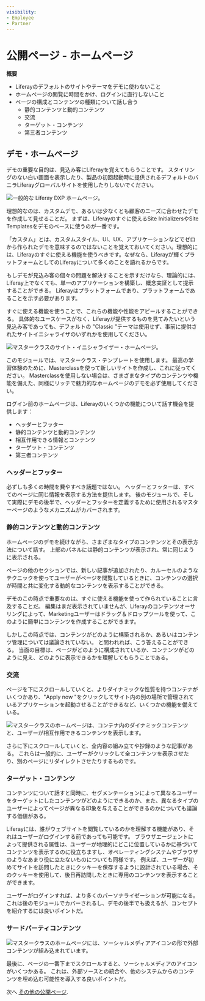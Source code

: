 ```yaml
---
visibility:
- Employee
- Partner
---
```

# 公開ページ - ホームページ

**概要**

* Liferayのデフォルトのサイトやテーマをデモに使わないこと
* ホームページの閲覧に時間をかけ、ログインに直行しないこと
* ページの構成とコンテンツの種類について話し合う
  * 静的コンテンツと動的コンテンツ
  * 交流
  * ターゲット・コンテンツ
  * 第三者コンテンツ

## デモ・ホームページ

デモの重要な目的は、見込み客にLiferayを覚えてもらうことです。 スタイリングのない白い画面を表示したり、製品の初回起動時に提供されるデフォルトのバニラLiferayグローバルサイトを使用したりしないでください。

![一般的な Liferay DXP ホームページ。](./demo-home-page/images/01.png)

理想的なのは、カスタムデモ、あるいは少なくとも顧客のニーズに合わせたデモを作成して見せることだ。 まずは、Liferayのすぐに使えるSite InitializersやSite Templatesをデモのベースに使うのが一番です。

「カスタム」とは、カスタムスタイル、UI、UX、アプリケーションなどでゼロから作られたデモを意味するのではないことを覚えておいてください。理想的には、Liferayのすぐに使える機能を使うべきです。なぜなら、Liferayが輝くプラットフォームとしてのLiferayについて多くのことを語れるからです。

もしデモが見込み客の個々の問題を解決することを示すだけなら、理論的には、Liferay上でなくても、単一のアプリケーションを構築し、概念実証として提示することができる。 Liferayはプラットフォームであり、プラットフォームであることを示す必要があります。

すぐに使える機能を使うことで、これらの機能や性能をアピールすることができる。 具体的なユースケースがなく、Liferayが提供するものを見てみたいという見込み客であっても、デフォルトの "Classic "テーマは使用せず、事前に提供されたサイトイニシャライザのいずれかを使用してください。

![マスタークラスのサイト・イニシャライザー・ホームページ。](./demo-home-page/images/02.png)

このモジュールでは、マスタークラス・テンプレートを使用します。 最高の学習体験のために、Masterclassを使って新しいサイトを作成し、これに従ってください。 Masterclassを使用しない場合は、さまざまなタイプのコンテンツや機能を備えた、同様にリッチで魅力的なホームページのデモを必ず使用してください。

ログイン前のホームページは、Liferayのいくつかの機能について話す機会を提供します：

* ヘッダーとフッター
* 静的コンテンツと動的コンテンツ
* 相互作用できる情報とコンテンツ
* ターゲット・コンテンツ
* 第三者コンテンツ

### ヘッダーとフッター

必ずしも多くの時間を費やすべき話題ではない。 ヘッダーとフッターは、すべてのページに同じ情報を表示する方法を提供します。 後のモジュールで、そして実際にデモの後半で、ヘッダーとフッターを定義するために使用されるマスターページのようなメカニズムがカバーされます。

### 静的コンテンツと動的コンテンツ

ホームページのデモを続けながら、さまざまなタイプのコンテンツとその表示方法について話す。 上部のパネルには静的コンテンツが表示され、常に同じように表示される。

ページの他のセクションでは、新しい記事が追加されたり、カルーセルのようなテクニックを使ってユーザーがページを閲覧しているときに、コンテンツの選択が時間と共に変化する動的なコンテンツを表示することができる。

デモのこの時点で重要なのは、すぐに使える機能を使って作られていることに言及することだ。 編集はまだ表示されていませんが、Liferayのコンテンツオーサリングによって、Marketingユーザーはドラッグ＆ドロップツールを使って、このように簡単にコンテンツを作成することができます。

しかしこの時点では、コンテンツがどのように構築されるか、あるいはコンテンツ管理については議論されていない。 と問われれば、こう答えることができる。 当面の目標は、ページがどのように構成されているか、コンテンツがどのように見え、どのように表示できるかを理解してもらうことである。

### 交流

ページを下にスクロールしていくと、よりダイナミックな性質を持つコンテナがいくつかあり、"Apply now "をクリックしてサイト内の別の場所で管理されているアプリケーションを起動させることができるなど、いくつかの機能を備えている。

![マスタークラスのホームページは、コンテナ内のダイナミックコンテンツと、ユーザーが相互作用できるコンテンツを表示します。](./demo-home-page/images/03.png)

さらに下にスクロールしていくと、全内容の組み立てや抄録のような記事がある。 これらは一般的に、ユーザーがクリックして全コンテンツを表示させたり、別のページにリダイレクトさせたりするものです。

### ターゲット・コンテンツ

コンテンツについて話すと同時に、セグメンテーションによって異なるユーザーをターゲットにしたコンテンツがどのようにできるのか、また、異なるタイプのユーザーによってページが異なる印象を与えることができるのかについても議論する価値がある。

Liferayには、誰がウェブサイトを閲覧しているのかを理解する機能があり、それはユーザーがログインする前であっても可能です。 ブラウザエージェントによって提供される属性は、ユーザーが地理的にどこに位置しているかに基づいてコンテンツを表示するのに役立ちますし、オペレーティングシステムやブラウザのようなあまり役に立たないものについても同様です。 例えば、ユーザーが初めてサイトを訪問したときにクッキーを保存するように設計されている場合、そのクッキーを使用して、後日再訪問したときに専用のコンテンツを表示することができます。

ユーザーがログインすれば、より多くのパーソナライゼーションが可能になる。 これは後のモジュールでカバーされるし、デモの後半でも扱えるが、コンセプトを紹介するには良いポイントだ。

### サードパーティコンテンツ

![マスタークラスのホームページには、ソーシャルメディアアイコンの形で外部コンテンツが組み込まれています。](./demo-home-page/images/04.png)

最後に、ページの一番下までスクロールすると、ソーシャルメディアのアイコンがいくつかある。 これは、外部ソースとの統合や、他のシステムからのコンテンツを埋め込む可能性を導入する良いポイントだ。

次へ [その他の公開ページ](./other-public-pages.md).
